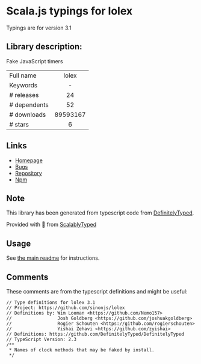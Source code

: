 
# Scala.js typings for lolex

Typings are for version 3.1

## Library description:
Fake JavaScript timers

|                    |                 |
| ------------------ | :-------------: |
| Full name          | lolex |
| Keywords           | - |
| # releases         | 24 |
| # dependents       | 52 |
| # downloads        | 89593167 |
| # stars            | 6 |

## Links
- [Homepage](http://github.com/sinonjs/lolex)
- [Bugs](http://github.com/sinonjs/lolex/issues)
- [Repository](https://github.com/sinonjs/lolex)
- [Npm](https://www.npmjs.com/package/lolex)
    


## Note
This library has been generated from typescript code from [DefinitelyTyped](https://definitelytyped.org).

Provided with :purple_heart: from [ScalablyTyped](https://github.com/oyvindberg/ScalablyTyped)

## Usage
See [the main readme](../../readme.md) for instructions.

## Comments

These comments are from the typescript definitions and might be useful:
```
// Type definitions for lolex 3.1
// Project: https://github.com/sinonjs/lolex
// Definitions by: Wim Looman <https://github.com/Nemo157>
//                 Josh Goldberg <https://github.com/joshuakgoldberg>
//                 Rogier Schouten <https://github.com/rogierschouten>
//                 Yishai Zehavi <https://github.com/zyishai>
// Definitions: https://github.com/DefinitelyTyped/DefinitelyTyped
// TypeScript Version: 2.3
/**
 * Names of clock methods that may be faked by install.
 */

```

